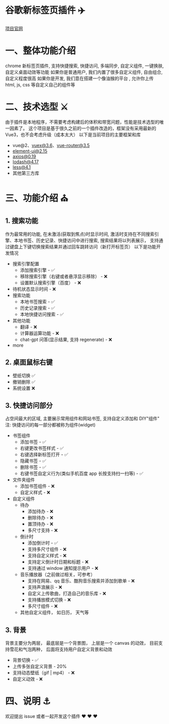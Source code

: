 # 谷歌新标签页插件 ✈️

[项目官网](http://extension.suhaoblog.cn/)

# 一、整体功能介绍

chrome 新标签页插件, 支持快捷搜索, 快捷访问, 多端同步, 自定义组件, 一键换肤, 自定义桌面动效等功能
如果你是普通用户, 我们内置了很多自定义组件, 自由组合, 自定义程度很高
如果你是开发, 我们意在搭建一个像油猴的平台 , 允许你上传 html, js, css 等自定义自己的组件等

# 二、技术选型 ⚔️

由于插件是本地程序，不需要考虑构建后的体积和带宽问题，性能是技术选型的唯一因素了。
这个项目是基于很久之前的一个插件改造的，框架没有采用最新的 Vue3，也不会考虑升级（成本太大）
以下是当前项目的主要框架和库

-   vue@2、vuex@3.6、vue-router@3.5
-   element-ui@2.15
-   axios@0.19
-   lodash@4.17
-   less@4.1
-   其他第三方库

# 三、功能介绍 ⛪️

## 1. 搜索功能

作为最常用的功能, 在未激活(获取到焦点)时显示时间, 激活时支持在不同搜索引擎、本地书签、历史记录、快捷访问中进行搜索, 搜索结果将以列表展示， 支持通过键盘上下键切换搜索结果并通过回车跳转访问（新打开标签页）
以下是功能开发情况

-   搜索引擎配置
    -   添加搜索引擎 - ✅
    -   移除搜索引擎（右键或者悬浮显示移除） - ❌
    -   设置默认搜索引擎（百度） - ❌
-   待机状态显示时间 - ❌
-   搜索功能
    -   本地书签搜索 - ✅
    -   历史记录搜索 - ✅
    -   本地快捷访问搜索 - ✅
-   其他功能
    -   翻译 - ❌
    -   计算器运算功能 - ❌
    -   chat-gpt 问答(显示结果, 支持 regenerate) - ❌
-   more

## 2. 桌面鼠标右键

-   壁纸切换 ✅
-   撤销删除 ✅
-   系统设置 ❌

## 3. 快捷访问部分

占空间最大的区域, 主要展示常用组件和网站书签, 支持自定义添加和 DIY"组件"
注: 快捷访问的每一部分都被称为组件(widget)

-   书签组件
    -   添加书签 - ✅
    -   右键更改书签样式 - ✅
    -   右键选择新标签打开 - ✅
    -   隐藏书签 - ✅
    -   删除书签 - ✅
    -   右键书签自定义行为(类似手机百度 app 长按支持扫一扫等) - ✅
-   文件夹组件
    -   添加书签组件 - ❌
    -   自定义样式 - ❌
-   自定义组件
    -   待办
        -   添加待办 - ❌
        -   删除待办 - ❌
        -   置顶待办 - ❌
        -   多尺寸支持 - ❌
    -   倒计时
        -   添加倒计时 - ✅
        -   支持多尺寸组件 - ❌
        -   支持自定义样式 - ❌
        -   支持定义倒计时日期和标题 - ❌
        -   支持通过 window 通知提示用户 - ❌
    -   音乐播放器（之前做过相关，可参考）
        -   支持在网易、qq 音乐、酷狗音乐搜索并添加到歌单 - ❌
        -   支持声浪展示 - ❌
        -   自定义上传歌曲，打造自己的音乐库 - ❌
        -   支持播放模式切换 - ❌
        -   多尺寸组件 - ❌
    -   其他自定义组件， 如日历， 天气等

## 3. 背景

背景主要分为两层， 最底层是一个背景图， 上层是一个 canvas 的动效， 目前支持雪花和气泡两种， 后面将支持用户自定义背景和动效

-   背景切换 - ✅
-   上传多张自定义背景 - 20%
-   支持动态壁纸（gif | mp4） - ❌
-   自定义动效 - ❌

# 四、说明 ⚓️

欢迎提出 issue 或者一起开发这个插件 ‍❤️‍ ‍❤️‍ ‍❤️‍

